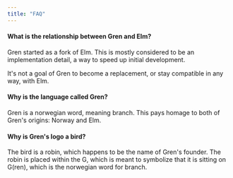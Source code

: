 ```yaml
---
title: "FAQ"
---
```


#### What is the relationship between Gren and Elm?

Gren started as a fork of Elm. This is mostly considered to be an implementation detail, a way to speed up initial development.

It's not a goal of Gren to become a replacement, or stay compatible in any way, with Elm.

#### Why is the language called Gren?

Gren is a norwegian word, meaning branch. This pays homage to both of Gren's origins: Norway and Elm.

#### Why is Gren's logo a bird?

The bird is a robin, which happens to be the name of Gren's founder. The robin is placed within the G, which is meant to symbolize that it is sitting on G(ren), which is the norwegian word for branch.
